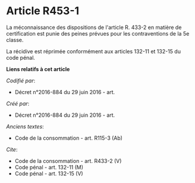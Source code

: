 # Article R453-1

La méconnaissance des dispositions de l'article R. 433-2 en matière de certification est punie des peines prévues pour les
contraventions de la 5e classe. 

La récidive est réprimée conformément aux articles 132-11 et 132-15 du code pénal.

**Liens relatifs à cet article**

_Codifié par_:

  - Décret n°2016-884 du 29 juin 2016 - art.

_Créé par_:

  - Décret n°2016-884 du 29 juin 2016 - art.

_Anciens textes_:

  - Code de la consommation - art. R115-3 (Ab)

_Cite_:

  - Code de la consommation - art. R433-2 (V)
  - Code pénal - art. 132-11 (M)
  - Code pénal - art. 132-15 (V)
